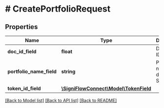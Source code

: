 # # CreatePortfolioRequest

## Properties

Name | Type | Description | Notes
------------ | ------------- | ------------- | -------------
**doc_id_field** | **float** | Document ID field. |
**portfolio_name_field** | **string** | Portfolio name displayed in SigniFlow |
**token_id_field** | [**\SigniFlowConnect\Model\TokenField**](TokenField.md) |  |

[[Back to Model list]](../../README.md#models) [[Back to API list]](../../README.md#endpoints) [[Back to README]](../../README.md)
